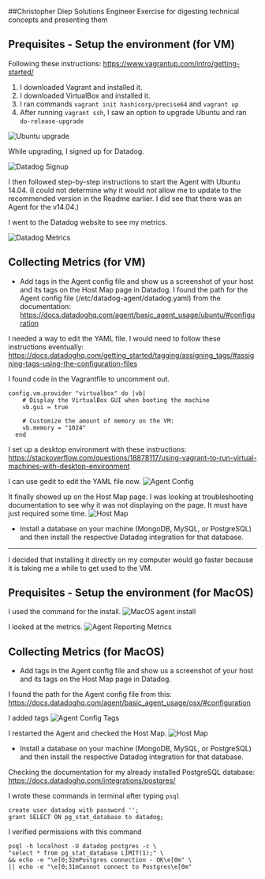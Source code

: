 ##Christopher Diep
Solutions Engineer Exercise for digesting technical concepts and presenting them

## Prequisites - Setup the environment (for VM)

Following these instructions: https://www.vagrantup.com/intro/getting-started/
1. I downloaded Vagrant and installed it.
2. I downloaded VirtualBox and installed it.
3. I ran commands `vagrant init hashicorp/precise64` and `vagrant up`
4. After running `vagrant ssh`, I saw an option to upgrade Ubuntu and ran `do-release-upgrade`

![Ubuntu upgrade](img/0-ubuntu-upgrade.png)

While upgrading, I signed up for Datadog.

![Datadog Signup](img/0-datadog-signup.png)

I then followed step-by-step instructions to start the Agent with Ubuntu 14.04. (I could not determine why it would not allow me to update to the recommended version in the Readme earlier. I did see that there was an Agent for the v14.04.)

I went to the Datadog website to see my metrics.

![Datadog Metrics](img/0-datadog-metrics.png)

## Collecting Metrics (for VM)
* Add tags in the Agent config file and show us a screenshot of your host and its tags on the Host Map page in Datadog.
I found the path for the Agent config file (/etc/datadog-agent/datadog.yaml) from the documentation: https://docs.datadoghq.com/agent/basic_agent_usage/ubuntu/#configuration

I needed a way to edit the YAML file. I would need to follow these instructions eventually: https://docs.datadoghq.com/getting_started/tagging/assigning_tags/#assigning-tags-using-the-configuration-files

I found code in the Vagrantfile to uncomment out.

```
config.vm.provider "virtualbox" do |vb|
    # Display the VirtualBox GUI when booting the machine
    vb.gui = true

    # Customize the amount of memory on the VM:
    vb.memory = "1024"
  end
```

I set up a desktop environment with these instructions: https://stackoverflow.com/questions/18878117/using-vagrant-to-run-virtual-machines-with-desktop-environment

I can use gedit to edit the YAML file now.
![Agent Config](img/1-agent-config-tags.png)

It finally showed up on the Host Map page. I was looking at troubleshooting documentation to see why it was not displaying on the page. It must have just required some time.
![Host Map](img/1-host-map-page.png)

* Install a database on your machine (MongoDB, MySQL, or PostgreSQL) and then install the respective Datadog integration for that database.

---

I decided that installing it directly on my computer would go faster because it is taking me a while to get used to the VM.

## Prequisites - Setup the environment (for MacOS)

I used the command for the install.
![MacOS agent install](img/0-datadog-install-macos.png)

I looked at the metrics.
![Agent Reporting Metrics](img/0-agent-reporting-metrics.png)

## Collecting Metrics (for MacOS)
* Add tags in the Agent config file and show us a screenshot of your host and its tags on the Host Map page in Datadog.

I found the path for the Agent config file from this: https://docs.datadoghq.com/agent/basic_agent_usage/osx/#configuration

I added tags
![Agent Config Tags](img/1-agent-config-tags-macos.png)

I restarted the Agent and checked the Host Map.
![Host Map](img/1-host-map-tags.png)

* Install a database on your machine (MongoDB, MySQL, or PostgreSQL) and then install the respective Datadog integration for that database.

Checking the documentation for my already installed PostgreSQL database: https://docs.datadoghq.com/integrations/postgres/

I wrote these commands in terminal after typing `psql`

```
create user datadog with password '';
grant SELECT ON pg_stat_database to datadog;
```

I verified permissions with this command
```
psql -h localhost -U datadog postgres -c \
"select * from pg_stat_database LIMIT(1);" \
&& echo -e "\e[0;32mPostgres connection - OK\e[0m" \
|| echo -e "\e[0;31mCannot connect to Postgres\e[0m"
```
